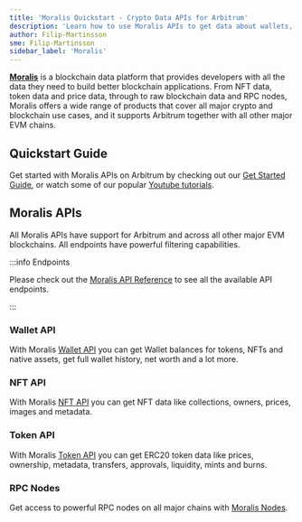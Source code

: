 ```yaml
---
title: 'Moralis Quickstart - Crypto Data APIs for Arbitrum'
description: 'Learn how to use Moralis APIs to get data about wallets, tokens, NFTs, prices and more on Arbitrum.'
author: Filip-Martinsson
sme: Filip-Martinsson
sidebar_label: 'Moralis'
---
```


**[<ins>Moralis</ins>](https://moralis.io/?utm_source=arbitrum-docs&utm_medium=partner-docs)** is a blockchain data platform that provides developers with all the data they need to build better blockchain applications. From NFT data, token data and price data, through to raw blockchain data and RPC nodes, Moralis offers a wide range of products that cover all major crypto and blockchain use cases, and it supports Arbitrum together with all other major EVM chains.

## Quickstart Guide
Get started with Moralis APIs on Arbitrum by checking out our [<ins>Get Started Guide</ins>](https://docs.moralis.io/web3-data-api/evm/get-your-api-key/?utm_source=arbitrum-docs&utm_medium=partner-docs), or watch some of our popular [<ins>Youtube tutorials</ins>](https://www.youtube.com/@MoralisWeb3/featured). 

## Moralis APIs

All Moralis APIs have support for Arbitrum and across all other major EVM blockchains. All endpoints have powerful filtering capabilities. 

:::info Endpoints

Please check out the [<ins>Moralis API Reference</ins>](https://docs.moralis.io/?utm_source=arbitrum-docs&utm_medium=partner-docs) to see all the available API endpoints.

:::

### Wallet API

With Moralis [<ins>Wallet API</ins>](https://moralis.io/api/wallet/?utm_source=arbitrum-docs&utm_medium=partner-docs) you can get Wallet balances for tokens, NFTs and native assets, get full wallet history, net worth and a lot more. 

### NFT API

With Moralis [<ins>NFT API</ins>](https://moralis.io/api/nft/?utm_source=arbitrum-docs&utm_medium=partner-docs) you can get NFT data like collections, owners, prices, images and metadata. 

### Token API

With Moralis [<ins>Token API</ins>](https://moralis.io/api/token/?utm_source=arbitrum-docs&utm_medium=partner-docs) you can get ERC20 token data like prices, ownership, metadata, transfers, approvals, liquidity, mints and burns. 

### RPC Nodes

Get access to powerful RPC nodes on all major chains with [<ins>Moralis Nodes</ins>](https://moralis.io/nodes/?utm_source=arbitrum-docs&utm_medium=partner-docs). 
